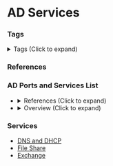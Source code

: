 <!---------------------------------------------------------------------------------
Copyright: (c) BLS OPS LLC.
This program is free software: you can redistribute it and/or modify
it under the terms of the GNU General Public License as published by
the Free Software Foundation, version 3.
This program is distributed in the hope that it will be useful,
but WITHOUT ANY WARRANTY; without even the implied warranty of
MERCHANTABILITY or FITNESS FOR A PARTICULAR PURPOSE. See the
GNU General Public License for more details.
You should have received a copy of the GNU General Public License
along with this program. If not, see <https://www.gnu.org/licenses/>.
--------------------------------------------------------------------------------->
# AD Services
### Tags
<details><summary>Tags (Click to expand)</summary><p>

Environment

		#@active #@directory #@activedirectory #@microsoft

Context

		#@services #@service #@exchange #@file #@files #@share #@shares

Tools

		#@certi #@certipy #@certify #@rubeus

</p></details>

### References


### AD Ports and Services List
* <details><summary>References (Click to expand)</summary><p>
	* [https://docs.microsoft.com/en-us/troubleshoot/windows-server/networking/service-overview-and-network-port-requirements#system-services-ports](https://docs.microsoft.com/en-us/troubleshoot/windows-server/networking/service-overview-and-network-port-requirements#system-services-ports)
* <details><summary>Overview (Click to expand)</summary><p>
	* Active Directory Web Services (ADWS)
		* TCP 9389
	* Active Directory Management Gateway Service
		* TCP 9389
	* Global Catalog
		* TCP 3269
	* Global Catalog
		* TCP 3268
	* ICMP
		* No port number
	* Lightweight Directory Access Protocol (LDAP) Server 	
		* TCP 389
	* LDAP Server
		* UDP 389
	* LDAP SSL
		* TCP 636
	* IPsec ISAKMP
		* UDP 500
	* NAT-T
		* UDP 4500
	* RPC
		* TCP 135
	* RPC randomly allocated high TCP ports
		* TCP
			* 1024 - 5000
			* 49152 - 65535
	* SMB 	 	
		* TCP 445

### Services

* [DNS and DHCP](Testaments_and_Books/Redvelations/Active_Directory/005-1_AD_DNS_and_DHCP.md)
* [File Share](Testaments_and_Books/Redvelations/Active_Directory/005-5_File_Share.md)
* [Exchange](Testaments_and_Books/Redvelations/Active_Directory/005-6_Exchange.md)